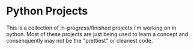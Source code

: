 # Python Projects
This is a collection of in-progress/finished projects i'm working on in python.
Most of these projects are just being used to learn a concept and consenquently may not be the "prettiest" or cleanest code.
